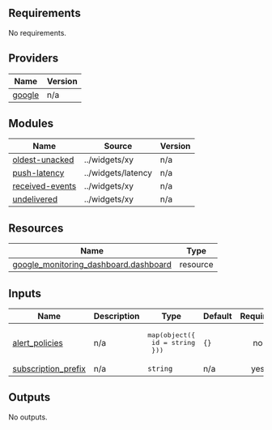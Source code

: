 <!-- BEGIN_TF_DOCS -->
## Requirements

No requirements.

## Providers

| Name | Version |
|------|---------|
| <a name="provider_google"></a> [google](#provider\_google) | n/a |

## Modules

| Name | Source | Version |
|------|--------|---------|
| <a name="module_oldest-unacked"></a> [oldest-unacked](#module\_oldest-unacked) | ../widgets/xy | n/a |
| <a name="module_push-latency"></a> [push-latency](#module\_push-latency) | ../widgets/latency | n/a |
| <a name="module_received-events"></a> [received-events](#module\_received-events) | ../widgets/xy | n/a |
| <a name="module_undelivered"></a> [undelivered](#module\_undelivered) | ../widgets/xy | n/a |

## Resources

| Name | Type |
|------|------|
| [google_monitoring_dashboard.dashboard](https://registry.terraform.io/providers/hashicorp/google/latest/docs/resources/monitoring_dashboard) | resource |

## Inputs

| Name | Description | Type | Default | Required |
|------|-------------|------|---------|:--------:|
| <a name="input_alert_policies"></a> [alert\_policies](#input\_alert\_policies) | n/a | <pre>map(object({<br>    id = string<br>  }))</pre> | `{}` | no |
| <a name="input_subscription_prefix"></a> [subscription\_prefix](#input\_subscription\_prefix) | n/a | `string` | n/a | yes |

## Outputs

No outputs.
<!-- END_TF_DOCS -->
